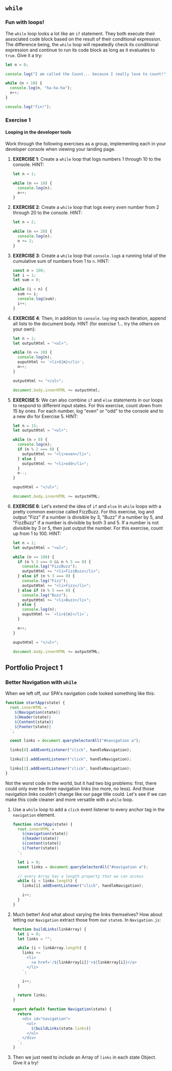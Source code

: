 ## `while`

### Fun with loops!

The `while` loop looks a lot like an `if` statement. They both execute their associated code block based on the result of their conditional expression. The difference being, the `while` loop will repeatedly check its conditional expression and continue to run its code block as long as it evaluates to `true`. Give it a try:

```javascript
let n = 0;

console.log("I am called the Count... because I really love to count!");

while (n < 10) {
  console.log(n, "ha-ha-ha");
  n++;
}

console.log("fin!");
```

### Exercise 1

#### Looping in the developer tools

Work through the following exercises as a group, implementing each in your developer console when viewing your landing page.

1. **EXERCISE 1**: Create a `while` loop that logs numbers 1 through 10 to the console. HINT:

   ```javascript
   let n = 1;

   while (n <= 10) {
     console.log(n);
     n++;
   }
   ```

2. **EXERCISE 2**: Create a `while` loop that logs every _even_ number from 2 through 20 to the console. HINT:

   ```javascript
   let n = 2;

   while (n <= 20) {
     console.log(n);
     n += 2;
   }
   ```

3. **EXERCISE 3**: Create a `while` loop that `console.log`s a running total of the cumulative sum of numbers from 1 to `n`. HINT:

   ```javascript
   const n = 100;
   let i = 1;
   let sum = 0;

   while (i < n) {
     sum += i;
     console.log(sum);
     i++;
   }
   ```

4. **EXERCISE 4**: Then, in addition to `console.log`-ing each iteration, append all lists to the document body. HINT (for exercise 1... try the others on your own):

   ```javascript
   let n = 1;
   let outputHtml = "<ul>";

   while (n <= 10) {
     console.log(n);
     ouputHtml += `<li>${n}</li>`;
     n++;
   }

   outputHtml += "</ul>";

   document.body.innerHTML += outputHtml;
   ```

5. **EXERCISE 5**: We can also combine `if` and `else` statements in our loops to respond to different input states. For this exercise, count _down_ from 15 by ones. For each number, log "even" or "odd" to the console and to a new div for Exercise 5. HINT:

   ```javascript
   let n = 15;
   let outputHtml = "<ul>";

   while (n > 0) {
     console.log(n);
     if (n % 2 === 0) {
       outputHtml += "<li>even</li>";
     } else {
       outputHtml += "<li>odd</li>";
     }
     n--;
   }

   ouputHtml = "</ul>";

   document.body.innerHTML += outputHTML;
   ```

6. **EXERCISE 6**: Let's extend the idea of `if` and `else` in `while` loops with a pretty common exercise called FizzBuzz. For this exercise, log and output "Fizz" if a number is divisible by 3, "Buzz" if a number by 5, and "FizzBuzz" if a number is divisible by both 3 and 5. If a number is not divisible by 3 or 5, then just output the number. For this exercise, count up from 1 to 100. HINT:

   ```javascript
   let n = 1;
   let outputHtml = "<ul>";

   while (n <= 100) {
     if (n % 3 === 0 && n % 5 == 0) {
       console.log("FizzBuzz");
       outputHtml += "<li>FizzBuzz</li>";
     } else if (n % 3 === 0) {
       console.log("Fizz");
       outputHtml += "<li>Fizz</li>";
     } else if (n % 5 === 0) {
       console.log("Buzz");
       outputHtml += "<li>Buzz</li>";
     } else {
       console.log(n);
       ouputHtml += `<li>${n}</li>`;
     }

     n++;
   }

   ouputHtml = "</ul>";

   document.body.innerHTML += outputHTML;
   ```

## Portfolio Project 1

### Better Navigation with `while`

When we left off, our SPA's navigation code looked something like this:

```javascript
function startApp(state) {
  root.innerHTML = `
    ${Navigation(state)}
    ${Header(state)}
    ${Content(state)}
    ${Footer(state)}
  `;

  const links = document.querySelectorAll("#navigation a");

  links[0].addEventListener("click", handleNavigation);

  links[1].addEventListener("click", handleNavigation);

  links[2].addEventListener("click", handleNavigation);
}
```

Not the worst code in the world, but it had two big problems: first, there could only ever be three navigation links (no more, no less). And those navigation links couldn't change like our page title could. Let's see if we can make this code cleaner and more versatile with a `while` loop.

1. Use a `while` loop to add a `click` event listener to every anchor tag in the `navigation` element.

   ```javascript
   function startApp(state) {
     root.innerHTML = `
       ${navigation(state)}
       ${header(state)}
       ${content(state)}
       ${footer(state)}
     `;

     let i = 0;
     const links = document.querySelectorAll("#navigation a");

     // every Array has a length property that we can access
     while (i < links.length) {
       links[i].addEventListener("click", handleNavigation);

       i++;
     }
   }
   ```

2. Much better! And what about varying the links themselves? How about letting our `Navigation` extract those from our `state`s. In `Navigation.js`:

   ```javascript
   function buildLinks(linkArray) {
     let i = 0;
     let links = "";

     while (i < linkArray.length) {
       links += `
         <li>
           <a href='/${linkArray[i]}'>${linkArray[i]}</a>
         </li>
       `;

       i++;
     }

     return links;
   }

   export default function Navigation(state) {
     return `
       <div id="navigation">
         <ul>
           ${buildLinks(state.links)}
         </ul>
       </div>
     `;
   }
   ```

3. Then we just need to include an Array of `links` in each state Object. Give it a try!
